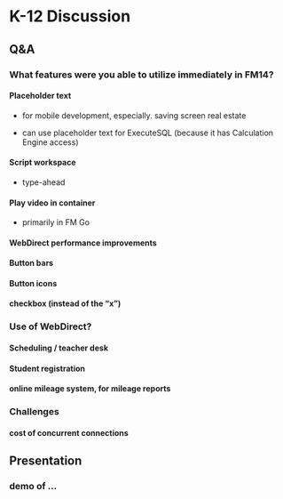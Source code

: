# K-12 Discussion


## Q&A

### What features were you able to utilize immediately in FM14?

#### Placeholder text

- for mobile development, especially. saving screen real estate

- can use placeholder text for ExecuteSQL (because it has Calculation Engine access)

#### Script workspace

- type-ahead

#### Play video in container

- primarily in FM Go

#### WebDirect performance improvements

#### Button bars

#### Button icons

#### checkbox (instead of the “x”)

### Use of WebDirect?

#### Scheduling / teacher desk

#### Student registration

#### online mileage system, for mileage reports

### Challenges

#### cost of concurrent connections

## Presentation

### demo of …

